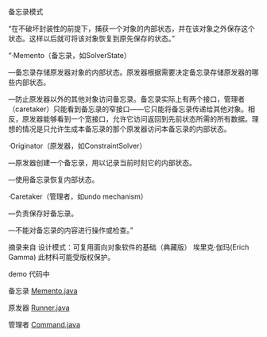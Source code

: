 备忘录模式

“在不破坏封装性的前提下，捕获一个对象的内部状态，并在该对象之外保存这个状态。这样以后就可将该对象恢复到原先保存的状态。”

“·Memento（备忘录，如SolverState）

—备忘录存储原发器对象的内部状态。原发器根据需要决定备忘录存储原发器的哪些内部状态。

—防止原发器以外的其他对象访问备忘录。备忘录实际上有两个接口，管理者（caretaker）只能看到备忘录的窄接口——它只能将备忘录传递给其他对象。相反，原发器能够看到一个宽接口，允许它访问返回到先前状态所需的所有数据。理想的情况是只允许生成本备忘录的那个原发器访问本备忘录的内部状态。

·Originator（原发器，如ConstraintSolver）

—原发器创建一个备忘录，用以记录当前时刻它的内部状态。

—使用备忘录恢复内部状态。

·Caretaker（管理者，如undo mechanism）

—负责保存好备忘录。

—不能对备忘录的内容进行操作或检查。”

摘录来自
设计模式：可复用面向对象软件的基础（典藏版）
埃里克·伽玛(Erich Gamma)
此材料可能受版权保护。

demo 代码中

备忘录 [Memento.java](Memento.java)

原发器 [Runner.java](Runner.java)

管理者 [Command.java](Command.java)




